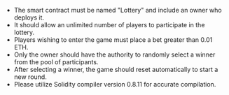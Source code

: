 - The smart contract must be named "Lottery" and include an owner who deploys it.
- It should allow an unlimited number of players to participate in the lottery.
- Players wishing to enter the game must place a bet greater than 0.01 ETH.
- Only the owner should have the authority to randomly select a winner from the pool of participants.
- After selecting a winner, the game should reset automatically to start a new round.
- Please utilize Solidity compiler version 0.8.11 for accurate compilation.
